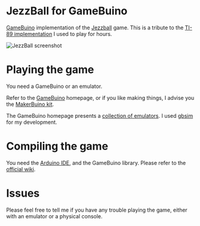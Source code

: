 # JezzBall for GameBuino

[GameBuino](http://gamebuino.com) implementation of the [Jezzball](https://en.wikipedia.org/wiki/JezzBall) game. This is a tribute to the [TI-89 implementation](http://www.ticalc.org/archives/files/fileinfo/121/12158.html) I used to play for hours.

![JezzBall screenshot](jezzball.gif?raw=true "JezzBall screenshot")

# Playing the game

You need a GameBuino or an emulator.

Refer to the [GameBuino](http://gamebuino.com/wiki/index.php?title=Getting_started#Get_a_Gamebuino) homepage, or if you like making things, I advise you the [MakerBuino kit](http://www.makerbuino.com/).

The GameBuino homepage presents a [collection of emulators](http://gamebuino.com/wiki/index.php?title=Emulators). I used [gbsim](http://gamebuino.com/wiki/index.php?title=Emulators#gbsim) for my development.

# Compiling the game

You need the [Arduino IDE](https://www.arduino.cc/en/Main/Software), and the GameBuino library. Please refer to the [official wiki](http://gamebuino.com/wiki/index.php?title=Getting_started#Software_setup).

# Issues

Please feel free to tell me if you have any trouble playing the game, either with an emulator or a physical console.
